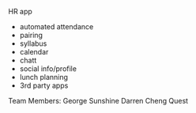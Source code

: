 
HR app
- automated attendance
- pairing
- syllabus
- calendar
- chatt
- social info/profile
- lunch planning
- 3rd party apps

Team Members:
George
Sunshine
Darren
Cheng
Quest